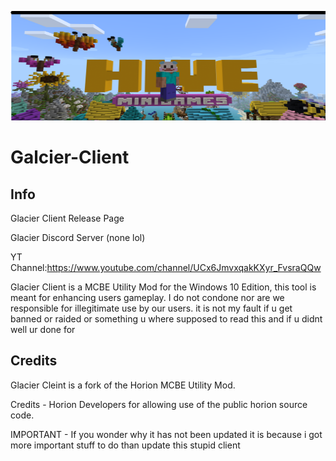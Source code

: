 <p align="center">
	<img width="755" height="175" src="Logo.png">
</p>

# Galcier-Client

## Info
Glacier Client Release Page

Glacier Discord Server (none lol)

YT Channel:https://www.youtube.com/channel/UCx6JmvxqakKXyr_FvsraQQw

Glacier Client is a MCBE Utility Mod for the Windows 10 Edition, this tool is meant for enhancing users gameplay. I do not condone nor are we responsible for illegitimate use by our users. it is not my fault if u get banned or raided or something u where supposed to read this and if u didnt well ur done for

## Credits

Glacier Cleint  is a fork of the Horion MCBE Utility Mod.

Credits - Horion Developers for allowing use of the public horion source code.

IMPORTANT - If you wonder why it has not been updated it is because i got more important stuff to do than update this stupid client
